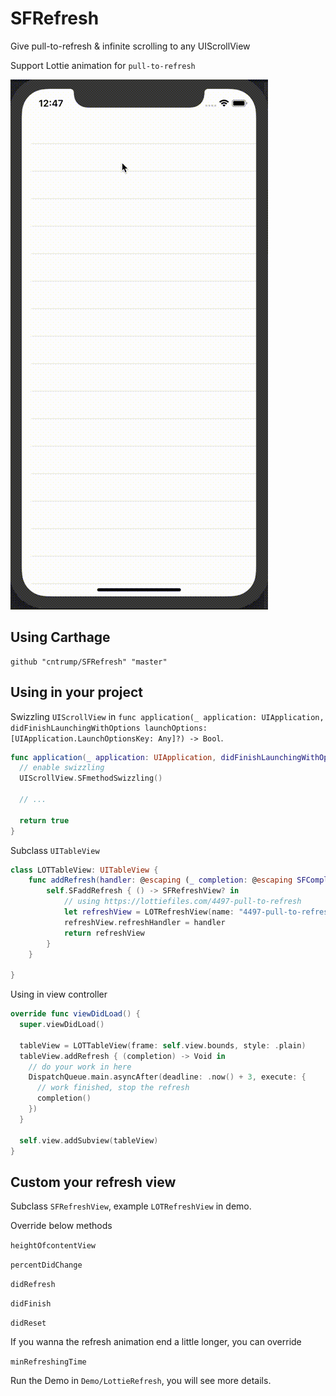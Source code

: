 # SFRefresh

Give pull-to-refresh & infinite scrolling to any UIScrollView

Support Lottie animation for `pull-to-refresh`

![](https://raw.githubusercontent.com/cntrump/SFRefresh/master/lottiedemo.gif)

## Using Carthage

```
github "cntrump/SFRefresh" "master"
```

## Using in your project

Swizzling `UIScrollView` in `func application(_ application: UIApplication, didFinishLaunchingWithOptions launchOptions: [UIApplication.LaunchOptionsKey: Any]?) -> Bool`.

```swift
func application(_ application: UIApplication, didFinishLaunchingWithOptions launchOptions: [UIApplication.LaunchOptionsKey: Any]?) -> Bool {
  // enable swizzling
  UIScrollView.SFmethodSwizzling()
  
  // ...
  
  return true
}
```

Subclass `UITableView`

```swift
class LOTTableView: UITableView {
    func addRefresh(handler: @escaping (_ completion: @escaping SFCompletionHandler) -> Void) {
        self.SFaddRefresh { () -> SFRefreshView? in
            // using https://lottiefiles.com/4497-pull-to-refresh
            let refreshView = LOTRefreshView(name: "4497-pull-to-refresh")
            refreshView.refreshHandler = handler
            return refreshView
        }
    }

}
```

Using in view controller

```swift
override func viewDidLoad() {
  super.viewDidLoad()

  tableView = LOTTableView(frame: self.view.bounds, style: .plain)
  tableView.addRefresh { (completion) -> Void in
    // do your work in here
    DispatchQueue.main.asyncAfter(deadline: .now() + 3, execute: {
      // work finished, stop the refresh
      completion()
    })
  }
  
  self.view.addSubview(tableView)
}
```

## Custom your refresh view

Subclass `SFRefreshView`, example `LOTRefreshView` in demo.

Override below methods

`heightOfcontentView` 

`percentDidChange`

`didRefresh`

`didFinish`

`didReset`

If you wanna the refresh animation end a little longer, you can override

`minRefreshingTime`

Run the Demo in `Demo/LottieRefresh`, you will see more details.

